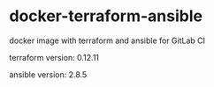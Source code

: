 # docker-terraform-ansible

docker image with terraform and ansible for GitLab CI

terraform version: 0.12.11

ansible version: 2.8.5

